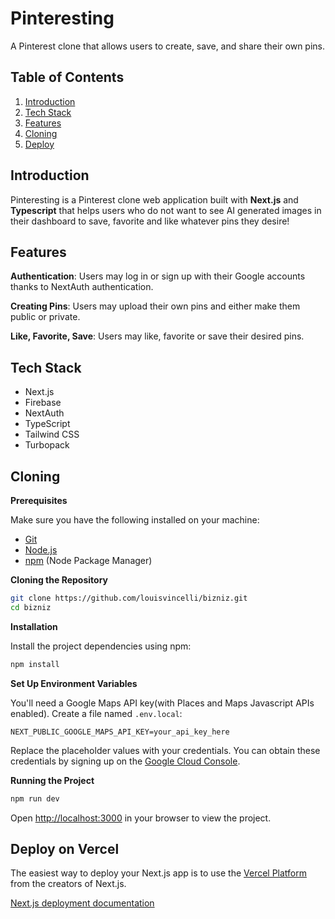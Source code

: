 # Pinteresting

A Pinterest clone that allows users to create, save, and share their own pins.

## <a name="table">Table of Contents</a>

1. [Introduction](#introduction)
2. [Tech Stack](#tech-stack)
3. [Features](#features)
4. [Cloning](#cloning)
5. [Deploy](#deploy)

## <a name="introduction"> Introduction</a>

Pinteresting is a Pinterest clone web application built with **Next.js** and **Typescript** that helps users who do not want to see AI generated images in their dashboard to save, favorite and like whatever pins they desire!

## <a name="features"> Features</a>

 **Authentication**: Users may log in or sign up with their Google accounts thanks to NextAuth authentication.

 **Creating Pins**: Users may upload their own pins and either make them public or private.

 **Like, Favorite, Save**: Users may like, favorite or save their desired pins.

 ## <a name="tech-stack"> Tech Stack</a>

- Next.js
- Firebase
- NextAuth
- TypeScript
- Tailwind CSS
- Turbopack

## <a name="cloning"> Cloning</a>

**Prerequisites**

Make sure you have the following installed on your machine:

- [Git](https://git-scm.com/)
- [Node.js](https://nodejs.org/en)
- [npm](https://www.npmjs.com/) (Node Package Manager)

**Cloning the Repository**

```bash
git clone https://github.com/louisvincelli/bizniz.git
cd bizniz
```

**Installation**

Install the project dependencies using npm:

```bash
npm install
```

**Set Up Environment Variables**

You'll need a Google Maps API key(with Places and Maps Javascript APIs enabled). Create a file named `.env.local`:

```env
NEXT_PUBLIC_GOOGLE_MAPS_API_KEY=your_api_key_here

```

Replace the placeholder values with your credentials. You can obtain these credentials by signing up on the [Google Cloud Console](https://cloud.google.com/).

**Running the Project**

```bash
npm run dev
```

Open [http://localhost:3000](http://localhost:3000) in your browser to view the project.

## <a name="deploy"> Deploy on Vercel</a>

The easiest way to deploy your Next.js app is to use the [Vercel Platform](https://vercel.com/new?utm_medium=default-template&filter=next.js&utm_source=create-next-app&utm_campaign=create-next-app-readme) from the creators of Next.js.

[Next.js deployment documentation](https://nextjs.org/docs/app/building-your-application/deploying)